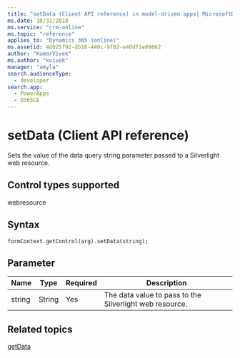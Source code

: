 ```yaml
---
title: "setData (Client API reference) in model-driven apps| MicrosoftDocs"
ms.date: 10/31/2018
ms.service: "crm-online"
ms.topic: "reference"
applies_to: "Dynamics 365 (online)"
ms.assetid: 4d025f92-db16-440c-9f82-e40d71e09862
author: "KumarVivek"
ms.author: "kvivek"
manager: "amyla"
search.audienceType: 
  - developer
search.app: 
  - PowerApps
  - D365CE
---
```

# setData (Client API reference)



Sets the value of the data query string parameter passed to a Silverlight web resource.

## Control types supported

webresource 

## Syntax

`formContext.getControl(arg).setData(string);`

## Parameter

|Name|Type|Required|Description|
|--|--|--|--|
|string|String|Yes|The data value to pass to the Silverlight web resource.|

## Related topics

[getData](getData.md)
